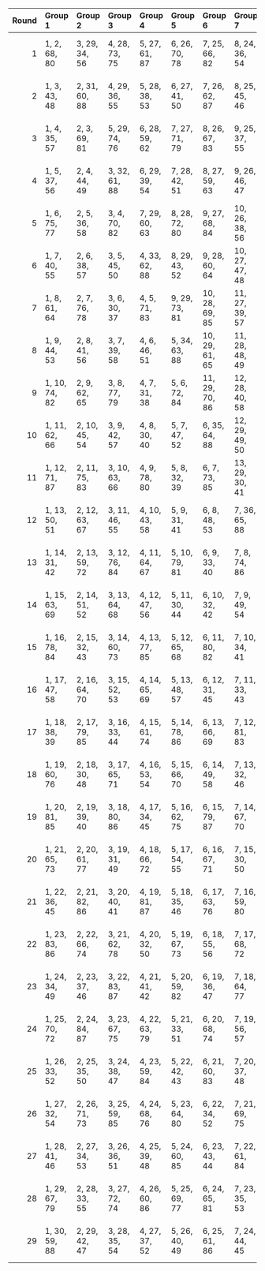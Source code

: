 |   Round | Group 1       | Group 2       | Group 3       | Group 4       | Group 5       | Group 6        | Group 7        | Group 8        | Group 9        | Group 10       | Group 11       | Group 12       | Group 13       | Group 14       | Group 15       | Group 16       | Group 17       | Group 18       | Group 19       | Group 20       | Group 21       | Group 22       |
|--------:|:--------------|:--------------|:--------------|:--------------|:--------------|:---------------|:---------------|:---------------|:---------------|:---------------|:---------------|:---------------|:---------------|:---------------|:---------------|:---------------|:---------------|:---------------|:---------------|:---------------|:---------------|:---------------|
|       1 | 1, 2, 68, 80  | 3, 29, 34, 56 | 4, 28, 73, 75 | 5, 27, 61, 87 | 6, 26, 70, 78 | 7, 25, 66, 82  | 8, 24, 36, 54  | 9, 23, 71, 77  | 10, 22, 30, 31 | 11, 21, 72, 76 | 12, 20, 35, 55 | 13, 19, 38, 52 | 14, 18, 40, 50 | 15, 17, 33, 57 | 16, 45, 74, 88 | 32, 58, 63, 85 | 37, 53, 65, 83 | 39, 51, 59, 60 | 41, 49, 64, 84 | 42, 48, 67, 81 | 43, 47, 69, 79 | 44, 46, 62, 86 |
|       2 | 1, 3, 43, 48  | 2, 31, 60, 88 | 4, 29, 36, 55 | 5, 28, 38, 53 | 6, 27, 41, 50 | 7, 26, 62, 87  | 8, 25, 45, 46  | 9, 24, 63, 86  | 10, 23, 40, 51 | 11, 22, 68, 81 | 12, 21, 64, 85 | 13, 20, 73, 76 | 14, 19, 59, 61 | 15, 18, 42, 49 | 16, 17, 66, 83 | 30, 32, 72, 77 | 33, 58, 65, 84 | 34, 57, 67, 82 | 35, 56, 70, 79 | 37, 54, 74, 75 | 39, 52, 69, 80 | 44, 47, 71, 78 |
|       3 | 1, 4, 35, 57  | 2, 3, 69, 81  | 5, 29, 74, 76 | 6, 28, 59, 62 | 7, 27, 71, 79 | 8, 26, 67, 83  | 9, 25, 37, 55  | 10, 24, 72, 78 | 11, 23, 31, 32 | 12, 22, 73, 77 | 13, 21, 36, 56 | 14, 20, 39, 53 | 15, 19, 41, 51 | 16, 18, 34, 58 | 17, 46, 75, 88 | 30, 33, 64, 86 | 38, 54, 66, 84 | 40, 52, 60, 61 | 42, 50, 65, 85 | 43, 49, 68, 82 | 44, 48, 70, 80 | 45, 47, 63, 87 |
|       4 | 1, 5, 37, 56  | 2, 4, 44, 49  | 3, 32, 61, 88 | 6, 29, 39, 54 | 7, 28, 42, 51 | 8, 27, 59, 63  | 9, 26, 46, 47  | 10, 25, 64, 87 | 11, 24, 41, 52 | 12, 23, 69, 82 | 13, 22, 65, 86 | 14, 21, 74, 77 | 15, 20, 60, 62 | 16, 19, 43, 50 | 17, 18, 67, 84 | 30, 34, 66, 85 | 31, 33, 73, 78 | 35, 58, 68, 83 | 36, 57, 71, 80 | 38, 55, 75, 76 | 40, 53, 70, 81 | 45, 48, 72, 79 |
|       5 | 1, 6, 75, 77  | 2, 5, 36, 58  | 3, 4, 70, 82  | 7, 29, 60, 63 | 8, 28, 72, 80 | 9, 27, 68, 84  | 10, 26, 38, 56 | 11, 25, 73, 79 | 12, 24, 32, 33 | 13, 23, 74, 78 | 14, 22, 37, 57 | 15, 21, 40, 54 | 16, 20, 42, 52 | 17, 19, 30, 35 | 18, 47, 76, 88 | 31, 34, 65, 87 | 39, 55, 67, 85 | 41, 53, 61, 62 | 43, 51, 66, 86 | 44, 50, 69, 83 | 45, 49, 71, 81 | 46, 48, 59, 64 |
|       6 | 1, 7, 40, 55  | 2, 6, 38, 57  | 3, 5, 45, 50  | 4, 33, 62, 88 | 8, 29, 43, 52 | 9, 28, 60, 64  | 10, 27, 47, 48 | 11, 26, 59, 65 | 12, 25, 42, 53 | 13, 24, 70, 83 | 14, 23, 66, 87 | 15, 22, 75, 78 | 16, 21, 61, 63 | 17, 20, 44, 51 | 18, 19, 68, 85 | 30, 36, 69, 84 | 31, 35, 67, 86 | 32, 34, 74, 79 | 37, 58, 72, 81 | 39, 56, 76, 77 | 41, 54, 71, 82 | 46, 49, 73, 80 |
|       7 | 1, 8, 61, 64  | 2, 7, 76, 78  | 3, 6, 30, 37  | 4, 5, 71, 83  | 9, 29, 73, 81 | 10, 28, 69, 85 | 11, 27, 39, 57 | 12, 26, 74, 80 | 13, 25, 33, 34 | 14, 24, 75, 79 | 15, 23, 38, 58 | 16, 22, 41, 55 | 17, 21, 43, 53 | 18, 20, 31, 36 | 19, 48, 77, 88 | 32, 35, 59, 66 | 40, 56, 68, 86 | 42, 54, 62, 63 | 44, 52, 67, 87 | 45, 51, 70, 84 | 46, 50, 72, 82 | 47, 49, 60, 65 |
|       8 | 1, 9, 44, 53  | 2, 8, 41, 56  | 3, 7, 39, 58  | 4, 6, 46, 51  | 5, 34, 63, 88 | 10, 29, 61, 65 | 11, 28, 48, 49 | 12, 27, 60, 66 | 13, 26, 43, 54 | 14, 25, 71, 84 | 15, 24, 59, 67 | 16, 23, 76, 79 | 17, 22, 62, 64 | 18, 21, 45, 52 | 19, 20, 69, 86 | 30, 38, 73, 82 | 31, 37, 70, 85 | 32, 36, 68, 87 | 33, 35, 75, 80 | 40, 57, 77, 78 | 42, 55, 72, 83 | 47, 50, 74, 81 |
|       9 | 1, 10, 74, 82 | 2, 9, 62, 65  | 3, 8, 77, 79  | 4, 7, 31, 38  | 5, 6, 72, 84  | 11, 29, 70, 86 | 12, 28, 40, 58 | 13, 27, 75, 81 | 14, 26, 34, 35 | 15, 25, 76, 80 | 16, 24, 30, 39 | 17, 23, 42, 56 | 18, 22, 44, 54 | 19, 21, 32, 37 | 20, 49, 78, 88 | 33, 36, 60, 67 | 41, 57, 69, 87 | 43, 55, 63, 64 | 45, 53, 59, 68 | 46, 52, 71, 85 | 47, 51, 73, 83 | 48, 50, 61, 66 |
|      10 | 1, 11, 62, 66 | 2, 10, 45, 54 | 3, 9, 42, 57  | 4, 8, 30, 40  | 5, 7, 47, 52  | 6, 35, 64, 88  | 12, 29, 49, 50 | 13, 28, 61, 67 | 14, 27, 44, 55 | 15, 26, 72, 85 | 16, 25, 60, 68 | 17, 24, 77, 80 | 18, 23, 63, 65 | 19, 22, 46, 53 | 20, 21, 70, 87 | 31, 39, 74, 83 | 32, 38, 71, 86 | 33, 37, 59, 69 | 34, 36, 76, 81 | 41, 58, 78, 79 | 43, 56, 73, 84 | 48, 51, 75, 82 |
|      11 | 1, 12, 71, 87 | 2, 11, 75, 83 | 3, 10, 63, 66 | 4, 9, 78, 80  | 5, 8, 32, 39  | 6, 7, 73, 85   | 13, 29, 30, 41 | 14, 28, 76, 82 | 15, 27, 35, 36 | 16, 26, 77, 81 | 17, 25, 31, 40 | 18, 24, 43, 57 | 19, 23, 45, 55 | 20, 22, 33, 38 | 21, 50, 79, 88 | 34, 37, 61, 68 | 42, 58, 59, 70 | 44, 56, 64, 65 | 46, 54, 60, 69 | 47, 53, 72, 86 | 48, 52, 74, 84 | 49, 51, 62, 67 |
|      12 | 1, 13, 50, 51 | 2, 12, 63, 67 | 3, 11, 46, 55 | 4, 10, 43, 58 | 5, 9, 31, 41  | 6, 8, 48, 53   | 7, 36, 65, 88  | 14, 29, 62, 68 | 15, 28, 45, 56 | 16, 27, 73, 86 | 17, 26, 61, 69 | 18, 25, 78, 81 | 19, 24, 64, 66 | 20, 23, 47, 54 | 21, 22, 59, 71 | 30, 42, 79, 80 | 32, 40, 75, 84 | 33, 39, 72, 87 | 34, 38, 60, 70 | 35, 37, 77, 82 | 44, 57, 74, 85 | 49, 52, 76, 83 |
|      13 | 1, 14, 31, 42 | 2, 13, 59, 72 | 3, 12, 76, 84 | 4, 11, 64, 67 | 5, 10, 79, 81 | 6, 9, 33, 40   | 7, 8, 74, 86   | 15, 29, 77, 83 | 16, 28, 36, 37 | 17, 27, 78, 82 | 18, 26, 32, 41 | 19, 25, 44, 58 | 20, 24, 46, 56 | 21, 23, 34, 39 | 22, 51, 80, 88 | 30, 43, 60, 71 | 35, 38, 62, 69 | 45, 57, 65, 66 | 47, 55, 61, 70 | 48, 54, 73, 87 | 49, 53, 75, 85 | 50, 52, 63, 68 |
|      14 | 1, 15, 63, 69 | 2, 14, 51, 52 | 3, 13, 64, 68 | 4, 12, 47, 56 | 5, 11, 30, 44 | 6, 10, 32, 42  | 7, 9, 49, 54   | 8, 37, 66, 88  | 16, 29, 46, 57 | 17, 28, 74, 87 | 18, 27, 62, 70 | 19, 26, 79, 82 | 20, 25, 65, 67 | 21, 24, 48, 55 | 22, 23, 60, 72 | 31, 43, 80, 81 | 33, 41, 76, 85 | 34, 40, 59, 73 | 35, 39, 61, 71 | 36, 38, 78, 83 | 45, 58, 75, 86 | 50, 53, 77, 84 |
|      15 | 1, 16, 78, 84 | 2, 15, 32, 43 | 3, 14, 60, 73 | 4, 13, 77, 85 | 5, 12, 65, 68 | 6, 11, 80, 82  | 7, 10, 34, 41  | 8, 9, 75, 87   | 17, 29, 37, 38 | 18, 28, 79, 83 | 19, 27, 33, 42 | 20, 26, 30, 45 | 21, 25, 47, 57 | 22, 24, 35, 40 | 23, 52, 81, 88 | 31, 44, 61, 72 | 36, 39, 63, 70 | 46, 58, 66, 67 | 48, 56, 62, 71 | 49, 55, 59, 74 | 50, 54, 76, 86 | 51, 53, 64, 69 |
|      16 | 1, 17, 47, 58 | 2, 16, 64, 70 | 3, 15, 52, 53 | 4, 14, 65, 69 | 5, 13, 48, 57 | 6, 12, 31, 45  | 7, 11, 33, 43  | 8, 10, 50, 55  | 9, 38, 67, 88  | 18, 29, 59, 75 | 19, 28, 63, 71 | 20, 27, 80, 83 | 21, 26, 66, 68 | 22, 25, 49, 56 | 23, 24, 61, 73 | 30, 46, 76, 87 | 32, 44, 81, 82 | 34, 42, 77, 86 | 35, 41, 60, 74 | 36, 40, 62, 72 | 37, 39, 79, 84 | 51, 54, 78, 85 |
|      17 | 1, 18, 38, 39 | 2, 17, 79, 85 | 3, 16, 33, 44 | 4, 15, 61, 74 | 5, 14, 78, 86 | 6, 13, 66, 69  | 7, 12, 81, 83  | 8, 11, 35, 42  | 9, 10, 59, 76  | 19, 29, 80, 84 | 20, 28, 34, 43 | 21, 27, 31, 46 | 22, 26, 48, 58 | 23, 25, 36, 41 | 24, 53, 82, 88 | 30, 47, 67, 68 | 32, 45, 62, 73 | 37, 40, 64, 71 | 49, 57, 63, 72 | 50, 56, 60, 75 | 51, 55, 77, 87 | 52, 54, 65, 70 |
|      18 | 1, 19, 60, 76 | 2, 18, 30, 48 | 3, 17, 65, 71 | 4, 16, 53, 54 | 5, 15, 66, 70 | 6, 14, 49, 58  | 7, 13, 32, 46  | 8, 12, 34, 44  | 9, 11, 51, 56  | 10, 39, 68, 88 | 20, 29, 64, 72 | 21, 28, 81, 84 | 22, 27, 67, 69 | 23, 26, 50, 57 | 24, 25, 62, 74 | 31, 47, 59, 77 | 33, 45, 82, 83 | 35, 43, 78, 87 | 36, 42, 61, 75 | 37, 41, 63, 73 | 38, 40, 80, 85 | 52, 55, 79, 86 |
|      19 | 1, 20, 81, 85 | 2, 19, 39, 40 | 3, 18, 80, 86 | 4, 17, 34, 45 | 5, 16, 62, 75 | 6, 15, 79, 87  | 7, 14, 67, 70  | 8, 13, 82, 84  | 9, 12, 36, 43  | 10, 11, 60, 77 | 21, 29, 35, 44 | 22, 28, 32, 47 | 23, 27, 30, 49 | 24, 26, 37, 42 | 25, 54, 83, 88 | 31, 48, 68, 69 | 33, 46, 63, 74 | 38, 41, 65, 72 | 50, 58, 64, 73 | 51, 57, 61, 76 | 52, 56, 59, 78 | 53, 55, 66, 71 |
|      20 | 1, 21, 65, 73 | 2, 20, 61, 77 | 3, 19, 31, 49 | 4, 18, 66, 72 | 5, 17, 54, 55 | 6, 16, 67, 71  | 7, 15, 30, 50  | 8, 14, 33, 47  | 9, 13, 35, 45  | 10, 12, 52, 57 | 11, 40, 69, 88 | 22, 29, 82, 85 | 23, 28, 68, 70 | 24, 27, 51, 58 | 25, 26, 63, 75 | 32, 48, 60, 78 | 34, 46, 83, 84 | 36, 44, 59, 79 | 37, 43, 62, 76 | 38, 42, 64, 74 | 39, 41, 81, 86 | 53, 56, 80, 87 |
|      21 | 1, 22, 36, 45 | 2, 21, 82, 86 | 3, 20, 40, 41 | 4, 19, 81, 87 | 5, 18, 35, 46 | 6, 17, 63, 76  | 7, 16, 59, 80  | 8, 15, 68, 71  | 9, 14, 83, 85  | 10, 13, 37, 44 | 11, 12, 61, 78 | 23, 29, 33, 48 | 24, 28, 31, 50 | 25, 27, 38, 43 | 26, 55, 84, 88 | 30, 51, 65, 74 | 32, 49, 69, 70 | 34, 47, 64, 75 | 39, 42, 66, 73 | 52, 58, 62, 77 | 53, 57, 60, 79 | 54, 56, 67, 72 |
|      22 | 1, 23, 83, 86 | 2, 22, 66, 74 | 3, 21, 62, 78 | 4, 20, 32, 50 | 5, 19, 67, 73 | 6, 18, 55, 56  | 7, 17, 68, 72  | 8, 16, 31, 51  | 9, 15, 34, 48  | 10, 14, 36, 46 | 11, 13, 53, 58 | 12, 41, 70, 88 | 24, 29, 69, 71 | 25, 28, 30, 52 | 26, 27, 64, 76 | 33, 49, 61, 79 | 35, 47, 84, 85 | 37, 45, 60, 80 | 38, 44, 63, 77 | 39, 43, 65, 75 | 40, 42, 82, 87 | 54, 57, 59, 81 |
|      23 | 1, 24, 34, 49 | 2, 23, 37, 46 | 3, 22, 83, 87 | 4, 21, 41, 42 | 5, 20, 59, 82 | 6, 19, 36, 47  | 7, 18, 64, 77  | 8, 17, 60, 81  | 9, 16, 69, 72  | 10, 15, 84, 86 | 11, 14, 38, 45 | 12, 13, 62, 79 | 25, 29, 32, 51 | 26, 28, 39, 44 | 27, 56, 85, 88 | 30, 53, 63, 78 | 31, 52, 66, 75 | 33, 50, 70, 71 | 35, 48, 65, 76 | 40, 43, 67, 74 | 54, 58, 61, 80 | 55, 57, 68, 73 |
|      24 | 1, 25, 70, 72 | 2, 24, 84, 87 | 3, 23, 67, 75 | 4, 22, 63, 79 | 5, 21, 33, 51 | 6, 20, 68, 74  | 7, 19, 56, 57  | 8, 18, 69, 73  | 9, 17, 32, 52  | 10, 16, 35, 49 | 11, 15, 37, 47 | 12, 14, 30, 54 | 13, 42, 71, 88 | 26, 29, 31, 53 | 27, 28, 65, 77 | 34, 50, 62, 80 | 36, 48, 85, 86 | 38, 46, 61, 81 | 39, 45, 64, 78 | 40, 44, 66, 76 | 41, 43, 59, 83 | 55, 58, 60, 82 |
|      25 | 1, 26, 33, 52 | 2, 25, 35, 50 | 3, 24, 38, 47 | 4, 23, 59, 84 | 5, 22, 42, 43 | 6, 21, 60, 83  | 7, 20, 37, 48  | 8, 19, 65, 78  | 9, 18, 61, 82  | 10, 17, 70, 73 | 11, 16, 85, 87 | 12, 15, 39, 46 | 13, 14, 63, 80 | 27, 29, 40, 45 | 28, 57, 86, 88 | 30, 55, 62, 81 | 31, 54, 64, 79 | 32, 53, 67, 76 | 34, 51, 71, 72 | 36, 49, 66, 77 | 41, 44, 68, 75 | 56, 58, 69, 74 |
|      26 | 1, 27, 32, 54 | 2, 26, 71, 73 | 3, 25, 59, 85 | 4, 24, 68, 76 | 5, 23, 64, 80 | 6, 22, 34, 52  | 7, 21, 69, 75  | 8, 20, 57, 58  | 9, 19, 70, 74  | 10, 18, 33, 53 | 11, 17, 36, 50 | 12, 16, 38, 48 | 13, 15, 31, 55 | 14, 43, 72, 88 | 28, 29, 66, 78 | 30, 56, 61, 83 | 35, 51, 63, 81 | 37, 49, 86, 87 | 39, 47, 62, 82 | 40, 46, 65, 79 | 41, 45, 67, 77 | 42, 44, 60, 84 |
|      27 | 1, 28, 41, 46 | 2, 27, 34, 53 | 3, 26, 36, 51 | 4, 25, 39, 48 | 5, 24, 60, 85 | 6, 23, 43, 44  | 7, 22, 61, 84  | 8, 21, 38, 49  | 9, 20, 66, 79  | 10, 19, 62, 83 | 11, 18, 71, 74 | 12, 17, 59, 86 | 13, 16, 40, 47 | 14, 15, 64, 81 | 29, 58, 87, 88 | 30, 57, 70, 75 | 31, 56, 63, 82 | 32, 55, 65, 80 | 33, 54, 68, 77 | 35, 52, 72, 73 | 37, 50, 67, 78 | 42, 45, 69, 76 |
|      28 | 1, 29, 67, 79 | 2, 28, 33, 55 | 3, 27, 72, 74 | 4, 26, 60, 86 | 5, 25, 69, 77 | 6, 24, 65, 81  | 7, 23, 35, 53  | 8, 22, 70, 76  | 9, 21, 30, 58  | 10, 20, 71, 75 | 11, 19, 34, 54 | 12, 18, 37, 51 | 13, 17, 39, 49 | 14, 16, 32, 56 | 15, 44, 73, 88 | 31, 57, 62, 84 | 36, 52, 64, 82 | 38, 50, 59, 87 | 40, 48, 63, 83 | 41, 47, 66, 80 | 42, 46, 68, 78 | 43, 45, 61, 85 |
|      29 | 1, 30, 59, 88 | 2, 29, 42, 47 | 3, 28, 35, 54 | 4, 27, 37, 52 | 5, 26, 40, 49 | 6, 25, 61, 86  | 7, 24, 44, 45  | 8, 23, 62, 85  | 9, 22, 39, 50  | 10, 21, 67, 80 | 11, 20, 63, 84 | 12, 19, 72, 75 | 13, 18, 60, 87 | 14, 17, 41, 48 | 15, 16, 65, 82 | 31, 58, 71, 76 | 32, 57, 64, 83 | 33, 56, 66, 81 | 34, 55, 69, 78 | 36, 53, 73, 74 | 38, 51, 68, 79 | 43, 46, 70, 77 |